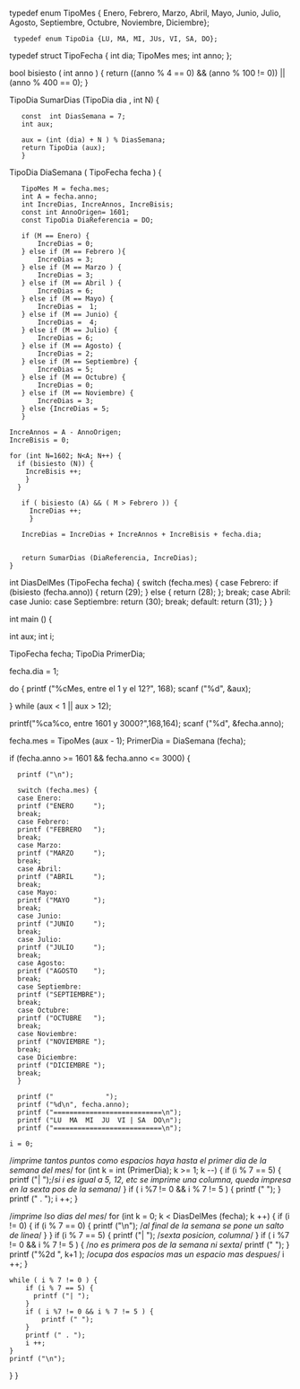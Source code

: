 
  typedef enum TipoMes {
	 Enero, Febrero, Marzo, Abril, Mayo, Junio, Julio, Agosto,
	 Septiembre, Octubre, Noviembre, Diciembre};

	 typedef enum TipoDia {LU, MA, MI, JUs, VI, SA, DO};

  typedef struct TipoFecha {
	  int dia;
	  TipoMes mes;
	  int anno;
  };

  bool bisiesto ( int anno ) {
	  return ((anno % 4 == 0) && (anno % 100 != 0)) || (anno % 400 == 0);
  }



   TipoDia SumarDias (TipoDia dia , int N) {

	   const  int DiasSemana = 7;
	   int aux;

	   aux = (int (dia) + N ) % DiasSemana;
	   return TipoDia (aux);
	   }


   TipoDia DiaSemana ( TipoFecha fecha ) {

	   TipoMes M = fecha.mes;
	   int A = fecha.anno;
	   int IncreDias, IncreAnnos, IncreBisis;
	   const int AnnoOrigen= 1601;
	   const TipoDia DiaReferencia = DO;

	   if (M == Enero) {
		   IncreDias = 0;
	   } else if (M == Febrero ){
		   IncreDias = 3;
	   } else if (M == Marzo ) {
		   IncreDias = 3;
	   } else if (M == Abril ) {
		   IncreDias = 6;
	   } else if (M == Mayo) {
		   IncreDias = 	1;
	   } else if (M == Junio) {
		   IncreDias =  4;
	   } else if (M == Julio) {
		   IncreDias = 6;
	   } else if (M == Agosto) {
		   IncreDias = 2;
	   } else if (M == Septiembre) {
		   IncreDias = 5;
	   } else if (M == Octubre) {
		   IncreDias = 0;
	   } else if (M == Noviembre) {
		   IncreDias = 3;
	   } else {IncreDias = 5;
	   }

    IncreAnnos = A - AnnoOrigen;
    IncreBisis = 0;

    for (int N=1602; N<A; N++) {
      if (bisiesto (N)) {
        IncreBisis ++;
        }
      }

       if ( bisiesto (A) && ( M > Febrero )) {
         IncreDias ++;
         }

       IncreDias = IncreDias + IncreAnnos + IncreBisis + fecha.dia;


       return SumarDias (DiaReferencia, IncreDias);
    }



   int DiasDelMes (TipoFecha fecha) {
     switch (fecha.mes) {
       case Febrero:
          if (bisiesto (fecha.anno)) {
            return (29);
          } else { return (28);
          };
          break;
        case Abril:
        case Junio:
        case Septiembre:
          return (30);
          break;
        default:
          return (31);
       }
     }


int main () {

  int aux;
  int i;

  TipoFecha fecha;
  TipoDia PrimerDia;

  fecha.dia = 1;

  do {
	  printf ("%cMes, entre el 1 y el 12?", 168);
	  scanf ("%d", &aux);

  } while (aux < 1 || aux > 12);

 printf("%ca%co, entre 1601 y 3000?",168,164);
  scanf ("%d", &fecha.anno);

  fecha.mes = TipoMes (aux - 1);
  PrimerDia = DiaSemana (fecha);


  if (fecha.anno >= 1601 && fecha.anno <= 3000) {

	  printf ("\n");

	  switch (fecha.mes) {
	  case Enero:
	  printf ("ENERO     ");
	  break;
	  case Febrero:
	  printf ("FEBRERO   ");
	  break;
	  case Marzo:
	  printf ("MARZO     ");
	  break;
	  case Abril:
	  printf ("ABRIL     ");
	  break;
	  case Mayo:
	  printf ("MAYO      ");
	  break;
	  case Junio:
	  printf ("JUNIO     ");
	  break;
	  case Julio:
	  printf ("JULIO     ");
	  break;
	  case Agosto:
	  printf ("AGOSTO    ");
	  break;
	  case Septiembre:
	  printf ("SEPTIEMBRE");
	  break;
	  case Octubre:
	  printf ("OCTUBRE   ");
	  break;
	  case Noviembre:
	  printf ("NOVIEMBRE ");
	  break;
	  case Diciembre:
	  printf ("DICIEMBRE ");
	  break;
	  }

	  printf ("             ");
	  printf ("%d\n", fecha.anno);
	  printf ("===========================\n");
	  printf ("LU  MA  MI  JU  VI | SA  DO\n");
	  printf ("===========================\n");

	i = 0;


/*imprime tantos puntos como espacios haya hasta el primer dia de la semana del mes*/
	for (int k = int (PrimerDia); k >= 1; k --) {
		if (i % 7 == 5) {
			printf ("| ");/*si i es igual a 5, 12, etc se imprime una columna, queda impresa en la sexta pos de la semana*/
		}
		if ( i %7 != 0 && i % 7 != 5 ) {
		printf (" ");
		}
		printf (" . ");
		i ++;
	}

/*imprime lso dias del mes*/
	for (int k = 0; k < DiasDelMes (fecha); k ++) {
	  if (i != 0) {
		  if (i % 7 == 0) {
			  printf ("\n"); /*al final de la semana se pone un salto de linea*/
		  }
	  }
	   if (i % 7 == 5) {
		  printf ("| "); /*sexta posicion, columna*/
	  }
	  if ( i %7 != 0 && i % 7 != 5 ) { /*no es primera pos de la semana ni sexta*/
		printf (" ");
	  }
	  printf ("%2d ", k+1 ); /*ocupa dos espacios mas un espacio mas despues*/
	  i ++;
	}

	while ( i % 7 != 0 ) {
		if (i % 7 == 5) {
		  printf ("| ");
		}
		if ( i %7 != 0 && i % 7 != 5 ) {
			printf (" ");
		}
		printf (" . ");
		i ++;
	}
	printf ("\n");
  }
}